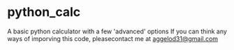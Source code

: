 # python_calc
A basic python calculator with a few 'advanced' options
If you can think any ways of imporving this code,  pleasecontact me at aggelod31@gmail.com
